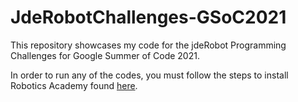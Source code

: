 # JdeRobotChallenges-GSoC2021
This repository showcases my code for the jdeRobot Programming Challenges for Google Summer of Code 2021.

In order to run any of the codes, you must follow the steps to install Robotics Academy found [here](https://jderobot.github.io/RoboticsAcademy/installation/).

